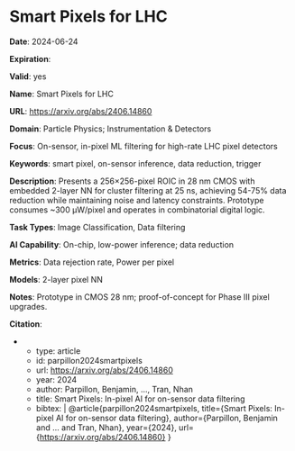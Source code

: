 # Smart Pixels for LHC

**Date**: 2024-06-24

**Expiration**: 

**Valid**: yes

**Name**: Smart Pixels for LHC

**URL**: https://arxiv.org/abs/2406.14860

**Domain**: Particle Physics; Instrumentation & Detectors

**Focus**: On-sensor, in-pixel ML filtering for high-rate LHC pixel detectors

**Keywords**: smart pixel, on-sensor inference, data reduction, trigger

**Description**: Presents a 256×256-pixel ROIC in 28 nm CMOS with embedded 2-layer NN for cluster filtering at 25 ns, achieving 54-75% data reduction while maintaining noise and latency constraints. Prototype consumes ~300 µW/pixel and operates in combinatorial digital logic. 

**Task Types**: Image Classification, Data filtering

**AI Capability**: On-chip, low-power inference; data reduction

**Metrics**: Data rejection rate, Power per pixel

**Models**: 2-layer pixel NN

**Notes**: Prototype in CMOS 28 nm; proof-of-concept for Phase III pixel upgrades.

**Citation**:

-
  - type: article
  - id: parpillon2024smartpixels
  - url: https://arxiv.org/abs/2406.14860
  - year: 2024
  - author: Parpillon, Benjamin, ..., Tran, Nhan
  - title: Smart Pixels: In-pixel AI for on-sensor data filtering
  - bibtex: |
      @article{parpillon2024smartpixels,
        title={Smart Pixels: In-pixel AI for on-sensor data filtering},
        author={Parpillon, Benjamin and ... and Tran, Nhan},
        year={2024},
        url={https://arxiv.org/abs/2406.14860}
      }

